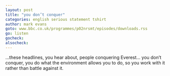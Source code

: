 ```yaml
---
layout: post
title: "you don’t conquer"
categories: english serious statement tshirt
author: mark evans
goto: www.bbc.co.uk/programmes/p02nrsmt/episodes/downloads.rss
go: listen
gocheck:
alsocheck:
---
```

...these headlines, you hear about, people conquering Everest...
you don’t conquer, you do what the environment allows you to do, so you work with it rather than battle against it.
